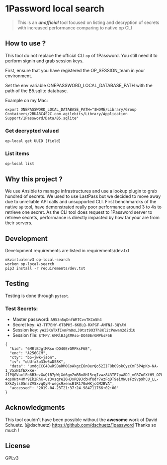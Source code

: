 # 1Password local search 

> This is an _**unofficial**_ tool focused on listing and decryption of secrets 
> with increased performance comparing to native op CLI

## How to use ?

This tool do not replace the official CLI `op` of 1Password. You still need it to perform signin and grab session keys.

First, ensure that you have registered the OP_SESSION_team in your environment.

Set the env variable ONEPASSWORD_LOCAL_DATABASE_PATH with the path of the B5.sqlite database.

Example on my Mac:
```
export ONEPASSWORD_LOCAL_DATABASE_PATH="$HOME/Library/Group Containers/2BUA8C4S2C.com.agilebits/Library/Application Support/1Password/Data/B5.sqlite"
```

### Get decrypted valued
```
op-local get UUID [field]
```
### List items
```
op-local list
```

## Why this project ?

We use Ansible to manage infrastructures and use a lookup plugin to grab hundred of secrets. 
We used to use LastPass but we decided to move away due to unreliable API calls and unsupported CLI.
First benchmarcks of the native `op` tool, have demonstrated really poor performance around 3 to 4s
to retrieve one secret. As the CLI tool does request to 1Password server to retrieve secrets, performance
is directly impacted by how far your are from their servers.


## Development

Development requirements are listed in requirements/dev.txt

```
mkvirtualenv3 op-local-search
workon op-local-search
pip3 install -r requirements/dev.txt
```

## Testing

Testing is done through `pytest`.

### Test Secrets:

- Master password: `A953n5qDnfWRTCvvTKCm5h4`
- Secret key: `A3-TF7ENY-6T8PH5-6KBLQ-RXPGF-AMFNJ-3QYAW`
- Session key: `yA25KnTXfIvmPnOoLJ9tst9O37h8Kl2cPowam2d2d1U`
- Session file: `$TMP/.6MRlBJgtMRso-DO40ErGMPksF6E`
```
{
  "kid": "6MRlBJgtMRso-DO40ErGMPksF6E",
  "enc": "A256GCM",
  "cty": "b5+jwk+json",
  "iv": "oUUfx3o33w5wDS8K",
  "data": "umdgCCC48wRSBaRMOCoAkgcE6nOerQo52IIF8bO9okCyzCmF5P4pKo-NA-1_V5xN1fEXxKe-J1PQGVaxlFo6B3ezGwQlB7pWjXd6gmZmBBo8H15rqIvwz843TE7pw8DJ_mGBZuGXfH5_O7L36CbiEAhiQnTQezZ2KJ_8KMjdad_H6SHWDCyY93iH8nWA62UPusXL5B1T21lW0k47dvYw1lEgJLWvdXtysY2gMtbCFMuvM6jrGliRVCQRml3q5Jff9-4qsOHt4HMr9Ik2RhK-Uz3vsqreI6HJxRQ9JcbHfUdr7wzFqDT9eiMNUsFz9vp9hCU_LL-SXkZyls05nzZVSxvqOyN-wegx9xenxB1R170wHKjcCM2BVA",
  "accessed": "2019-04-23T21:37:24.984711766+02:00"
}

```


## Acknowledgments

This tool couldn't have been possible without the **awesome** work of David Schuetz. (@dschuetz) https://github.com/dschuetz/1password
Thanks so much ! 

## License

GPLv3
